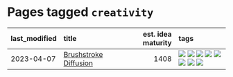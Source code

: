 # Pages tagged `creativity`

|last_modified|title|est. idea maturity|tags
|:---|:---|---:|:---|
|2023-04-07|[Brushstroke Diffusion](../brushstroke-diffusion.md)|1408|[![](https://img.shields.io/badge/tag-artisticstyletransfer-c92725)](../tags/artisticstyletransfer.md) [![](https://img.shields.io/badge/tag-creativity-43d799)](../tags/creativity.md) [![](https://img.shields.io/badge/tag-deepgenerativemodeling-d548d8)](../tags/deepgenerativemodeling.md) [![](https://img.shields.io/badge/tag-experimental-6013c8)](../tags/experimental.md) [![](https://img.shields.io/badge/tag-image_processing-98b52b)](../tags/image_processing.md) [![](https://img.shields.io/badge/tag-modeltraining-7fe3bd)](../tags/modeltraining.md) [![](https://img.shields.io/badge/tag-painting-1dc0d1)](../tags/painting.md) [![](https://img.shields.io/badge/tag-wip-a68128)](../tags/wip.md)|